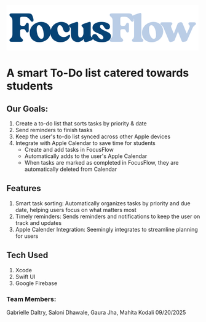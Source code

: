 ![FocusFlow](FocusFlowLogo.png)
# A smart To-Do list catered towards students

## **Our Goals:**
1. Create a to-do list that sorts tasks by priority & date
2. Send reminders to finish tasks
3. Keep the user's to-do list synced across other Apple devices  
4. Integrate with Apple Calendar to save time for students
   - Create and add tasks in FocusFlow
   - Automatically adds to the user's Apple Calendar
   - When tasks are marked as completed in FocusFlow, they are automatically deleted from Calendar

## **Features**
1. Smart task sorting: Automatically organizes tasks by priority and due date, helping users focus on what matters most
2. Timely reminders: Sends reminders and notifications to keep the user on track and updates 
3. Apple Calender Integration: Seemingly integrates to streamline planning for users

## **Tech Used**
1. Xcode
2. Swift UI
3. Google Firebase

### **Team Members:**
Gabrielle Daltry, Saloni Dhawale, Gaura Jha, Mahita Kodali 
09/20/2025
